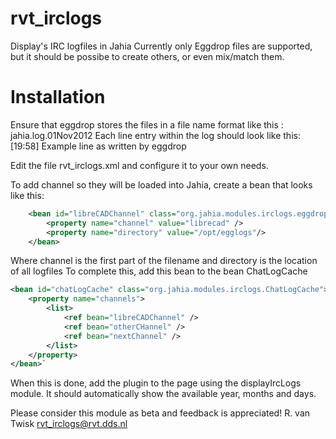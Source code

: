 rvt_irclogs
===========

Display's IRC logfiles in Jahia
Currently only Eggdrop files are supported, but it should be possibe
to create others, or even mix/match them.

Installation
============

Ensure that eggdrop stores the files in a file name format like this : jahia.log.01Nov2012
Each line entry within the log should look like this:
[19:58] <ries> Example line as written by eggdrop


Edit the file rvt_irclogs.xml and configure it to your own needs.

To add channel so they will be loaded into Jahia, create a bean that looks like this:

```xml
    <bean id="libreCADChannel" class="org.jahia.modules.irclogs.eggdrop.EggChatlogChannel">
        <property name="channel" value="librecad" />
        <property name="directory" value="/opt/egglogs"/>
    </bean>
```

Where channel is the first part of the filename and directory is the location of all logfiles
To complete this, add this bean to the bean ChatLogCache

```xml
<bean id="chatLogCache" class="org.jahia.modules.irclogs.ChatLogCache">
    <property name="channels">
        <list>
            <ref bean="libreCADChannel" />
            <ref bean="otherCHannel" />
            <ref bean="nextChannel" />
        </list>
    </property>
</bean>`
```

When this is done, add the plugin to the page using the displayIrcLogs module.
It should automatically show the available year, months and days.

Please consider this module as beta and feedback is appreciated!
R. van Twisk
rvt_irclogs@rvt.dds.nl
